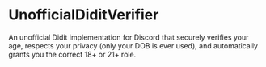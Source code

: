 # UnofficialDiditVerifier
An unofficial Didit implementation for Discord that securely verifies your age, respects your privacy (only your DOB is ever used), and automatically grants you the correct 18+ or 21+ role.
